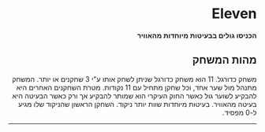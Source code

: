 <div dir='rtl' lang='he'>

# Eleven

**הכניסו גולים בבעיטות מיוחדות מהאוויר**

## מהות המשחק

משחק כדורגל. 11 הוא משחק כדורגל שניתן לשחק אותו ע"י 3 שחקנים או יותר. המשחק מתנהל מול שער אחד, וכל שחקן מתחיל עם 11 נקודות. מטרת השחקנים האחרים היא להבקיע לשוער גול כאשר החוק העיקרי הוא שמותר להבקיע אך ורק כאשר הבעיטה היא בעיטה מהאוויר. בעיטות מיוחדות שוות יותר ניקוד. השחקן הראשון שהניקוד שלו מגיע ל-0 מפסיד.

---
